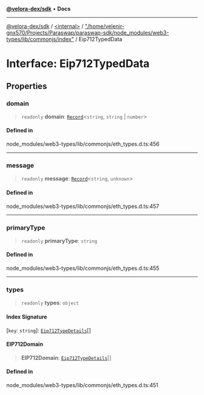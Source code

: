 [**@velora-dex/sdk**](../../../../README.md) • **Docs**

***

[@velora-dex/sdk](../../../../globals.md) / [\<internal\>](../../../README.md) / ["/home/velenir-gnx570/Projects/Paraswap/paraswap-sdk/node\_modules/web3-types/lib/commonjs/index"](../README.md) / Eip712TypedData

# Interface: Eip712TypedData

## Properties

### domain

> `readonly` **domain**: [`Record`](../../../type-aliases/Record.md)\<`string`, `string` \| `number`\>

#### Defined in

node\_modules/web3-types/lib/commonjs/eth\_types.d.ts:456

***

### message

> `readonly` **message**: [`Record`](../../../type-aliases/Record.md)\<`string`, `unknown`\>

#### Defined in

node\_modules/web3-types/lib/commonjs/eth\_types.d.ts:457

***

### primaryType

> `readonly` **primaryType**: `string`

#### Defined in

node\_modules/web3-types/lib/commonjs/eth\_types.d.ts:455

***

### types

> `readonly` **types**: `object`

#### Index Signature

 \[`key`: `string`\]: [`Eip712TypeDetails`](Eip712TypeDetails.md)[]

#### EIP712Domain

> **EIP712Domain**: [`Eip712TypeDetails`](Eip712TypeDetails.md)[]

#### Defined in

node\_modules/web3-types/lib/commonjs/eth\_types.d.ts:451
